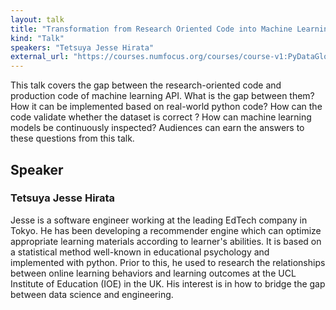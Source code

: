 ```yaml
---
layout: talk
title: "Transformation from Research Oriented Code into Machine Learning APIs with Python"
kind: "Talk"
speakers: "Tetsuya Jesse Hirata"
external_url: "https://courses.numfocus.org/courses/course-v1:PyDataGlobal+PDG20-talks+2020/jump_to/block-v1:PyDataGlobal+PDG20-talks+2020+type@vertical+block@14fa4d4c9ce746d4a8fc60a97df39eff"
---
```


This talk covers the gap between the research-oriented code and production code of machine learning API. What is the gap between them? How it can be implemented based on real-world python code? How can the code validate whether the dataset is correct ? How can machine learning models be continuously inspected? Audiences can earn the answers to these questions from this talk.

## Speaker

### Tetsuya Jesse Hirata

Jesse is a software engineer working at the leading EdTech company in Tokyo. He has been developing a recommender engine which can optimize appropriate learning materials according to learner's abilities. It is based on a statistical method well-known in educational psychology and implemented with python. Prior to this, he used to research the relationships between online learning behaviors and learning outcomes at the UCL Institute of Education (IOE) in the UK. His interest is in how to bridge the gap between data science and engineering.
